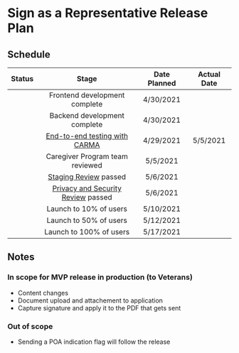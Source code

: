 # Sign as a Representative Release Plan

## Schedule

| Status |                Stage               | Date Planned | Actual Date |
|:------:|:----------------------------------:|:------------:|:-----------:|
|        | Frontend development complete      | 4/30/2021    |             |
|        | Backend development complete       | 4/30/2021    |             |
|        | [End-to-end testing with CARMA](https://github.com/department-of-veterans-affairs/va.gov-team/issues/23618)      | 4/29/2021    |  5/5/2021      |
|        | Caregiver Program team reviewed    | 5/5/2021     |             |
|        | [Staging Review](https://github.com/department-of-veterans-affairs/va.gov-team/issues/23970) passed              | 5/6/2021     |             |
|        | [Privacy and Security Review](https://github.com/department-of-veterans-affairs/va.gov-team-sensitive/issues/260) passed | 5/6/2021     |             |
|        | Launch to 10% of users             | 5/10/2021    |             |
|        | Launch to 50% of users             | 5/12/2021    |             |
|        | Launch to 100% of users            | 5/17/2021    |             |



## Notes

### In scope for MVP release in production (to Veterans)
- Content changes
- Document upload and attachement to application
- Capture signature and apply it to the PDF that gets sent
### Out of scope
- Sending a POA indication flag will follow the release
